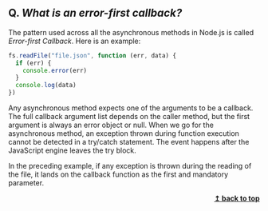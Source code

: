 ## Q. **_What is an error-first callback?_**

The pattern used across all the asynchronous methods in Node.js is called _Error-first Callback_. Here is an example:

```javascript
fs.readFile("file.json", function (err, data) {
  if (err) {
    console.error(err)
  }
  console.log(data)
})
```

Any asynchronous method expects one of the arguments to be a callback. The full callback argument list depends on the caller method, but the first argument is always an error object or null. When we go for the asynchronous method, an exception thrown during function execution cannot be detected in a try/catch statement. The event happens after the JavaScript engine leaves the try block.

In the preceding example, if any exception is thrown during the reading of the file, it lands on the callback function as the first and mandatory parameter.

<div align="right">
    <b><a href="#">↥ back to top</a></b>
</div>
